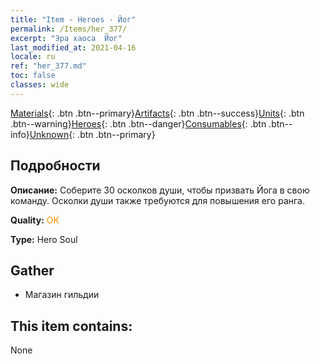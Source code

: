 ```yaml
---
title: "Item - Heroes - Йог"
permalink: /Items/her_377/
excerpt: "Эра хаоса  Йог"
last_modified_at: 2021-04-16
locale: ru
ref: "her_377.md"
toc: false
classes: wide
---
```

 [Materials](/ru/Items/){: .btn .btn--primary}[Artifacts](/ru/Items/Artifacts/){: .btn .btn--success}[Units](/ru/Items/Units/){: .btn .btn--warning}[Heroes](/ru/Items/Heroes/){: .btn .btn--danger}[Consumables](/ru/Items/Consumables/){: .btn .btn--info}[Unknown](/ru/Items/Unknown/){: .btn .btn--primary}

## Подробности
 **Описание:** Соберите 30 осколков души, чтобы призвать Йога в свою команду. Осколки души также требуются для повышения его ранга.

 **Quality:** <span style="color: #FF8C00">OK</span>

 **Type:** Hero Soul

## Gather

*    Магазин гильдии 

## This item contains:

  None


